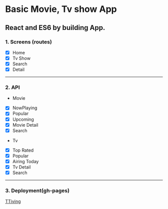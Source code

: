 # Basic Movie, Tv show App

## React and ES6 by building App.

### 1. Screens (routes)
- [x] Home
- [x] Tv Show
- [x] Search
- [x] Detail 
---
### 2. API
- Movie
- [x] NowPlaying
- [x] Popular 
- [x] Upcoming 
- [x] Movie Detail
- [x] Search 

- Tv
- [x] Top Rated
- [x] Popular
- [x] Airing Today
- [x] Tv Detail
- [x] Search
___
### 3. Deployment(gh-pages)

[TTiving](https://catball9603.github.io/basicMovieApp "buildPages")


